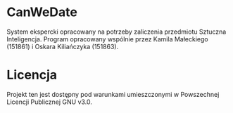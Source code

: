# CanWeDate

System ekspercki opracowany na potrzeby zaliczenia przedmiotu Sztuczna Inteligencja. Program opracowany wspólnie przez Kamila Małeckiego (151861) i Oskara Kiliańczyka (151863).

# Licencja

Projekt ten jest dostępny pod warunkami umieszczonymi w Powszechnej Licencji Publicznej GNU v3.0.
